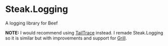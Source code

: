 # Steak.Logging

A logging library for Beef

**NOTE:** I would recommend using [TailTrace](https://github.com/roguemacro/tailtrace) instead. I remade Steak.Logging so it is similar but with improvements and support for [Grill](https://github.com/roguemacro/grill).
